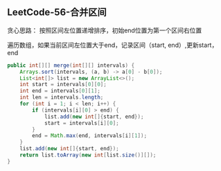 ## LeetCode-56-合并区间
贪心思路：
按照区间左位置递增排序，初始end位置为第一个区间右位置

遍历数组，如果当前区间左位置大于end，记录区间（start, end）,更新start，end

```java
public int[][] merge(int[][] intervals) {
    Arrays.sort(intervals, (a, b) -> a[0] - b[0]);
    List<int[]> list = new ArrayList<>();
    int start = intervals[0][0];
    int end = intervals[0][1];
    int len = intervals.length;
    for (int i = 1; i < len; i++) {
        if (intervals[i][0] > end) {
            list.add(new int[]{start, end});
            start = intervals[i][0];
        }
        end = Math.max(end, intervals[i][1]);
    }
    list.add(new int[]{start, end});
    return list.toArray(new int[list.size()][]);
}
```
